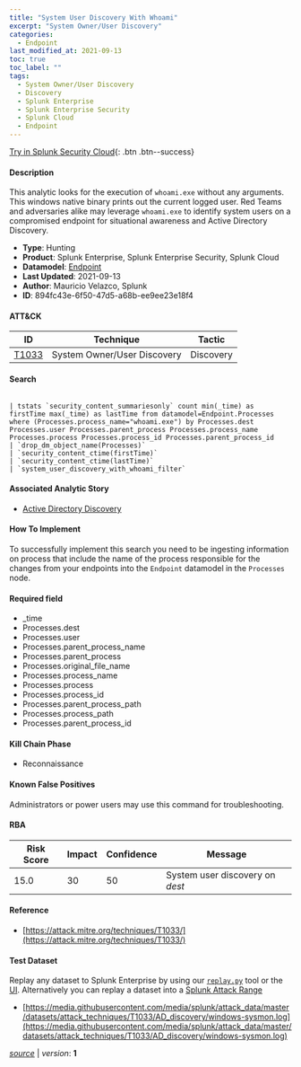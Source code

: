 ```yaml
---
title: "System User Discovery With Whoami"
excerpt: "System Owner/User Discovery"
categories:
  - Endpoint
last_modified_at: 2021-09-13
toc: true
toc_label: ""
tags:
  - System Owner/User Discovery
  - Discovery
  - Splunk Enterprise
  - Splunk Enterprise Security
  - Splunk Cloud
  - Endpoint
---
```




[Try in Splunk Security Cloud](https://www.splunk.com/en_us/cyber-security.html){: .btn .btn--success}

#### Description

This analytic looks for the execution of `whoami.exe` without any arguments. This windows native binary prints out the current logged user. Red Teams and adversaries alike may leverage `whoami.exe` to identify system users on a compromised endpoint for situational awareness and Active Directory Discovery.

- **Type**: Hunting
- **Product**: Splunk Enterprise, Splunk Enterprise Security, Splunk Cloud
- **Datamodel**: [Endpoint](https://docs.splunk.com/Documentation/CIM/latest/User/Endpoint)
- **Last Updated**: 2021-09-13
- **Author**: Mauricio Velazco, Splunk
- **ID**: 894fc43e-6f50-47d5-a68b-ee9ee23e18f4


#### ATT&CK

| ID          | Technique   | Tactic         |
| ----------- | ----------- |--------------- |
| [T1033](https://attack.mitre.org/techniques/T1033/) | System Owner/User Discovery | Discovery |

#### Search

```

| tstats `security_content_summariesonly` count min(_time) as firstTime max(_time) as lastTime from datamodel=Endpoint.Processes where (Processes.process_name="whoami.exe") by Processes.dest Processes.user Processes.parent_process Processes.process_name Processes.process Processes.process_id Processes.parent_process_id 
| `drop_dm_object_name(Processes)` 
| `security_content_ctime(firstTime)` 
| `security_content_ctime(lastTime)` 
| `system_user_discovery_with_whoami_filter`
```

#### Associated Analytic Story
* [Active Directory Discovery](/stories/active_directory_discovery)


#### How To Implement
To successfully implement this search you need to be ingesting information on process that include the name of the process responsible for the changes from your endpoints into the `Endpoint` datamodel in the `Processes` node.

#### Required field
* _time
* Processes.dest
* Processes.user
* Processes.parent_process_name
* Processes.parent_process
* Processes.original_file_name
* Processes.process_name
* Processes.process
* Processes.process_id
* Processes.parent_process_path
* Processes.process_path
* Processes.parent_process_id


#### Kill Chain Phase
* Reconnaissance


#### Known False Positives
Administrators or power users may use this command for troubleshooting.


#### RBA

| Risk Score  | Impact      | Confidence   | Message      |
| ----------- | ----------- |--------------|--------------|
| 15.0 | 30 | 50 | System user discovery on $dest$ |




#### Reference

* [https://attack.mitre.org/techniques/T1033/](https://attack.mitre.org/techniques/T1033/)



#### Test Dataset
Replay any dataset to Splunk Enterprise by using our [`replay.py`](https://github.com/splunk/attack_data#using-replaypy) tool or the [UI](https://github.com/splunk/attack_data#using-ui).
Alternatively you can replay a dataset into a [Splunk Attack Range](https://github.com/splunk/attack_range#replay-dumps-into-attack-range-splunk-server)

* [https://media.githubusercontent.com/media/splunk/attack_data/master/datasets/attack_techniques/T1033/AD_discovery/windows-sysmon.log](https://media.githubusercontent.com/media/splunk/attack_data/master/datasets/attack_techniques/T1033/AD_discovery/windows-sysmon.log)


[*source*](https://github.com/splunk/security_content/tree/develop/detections/endpoint/system_user_discovery_with_whoami.yml) \| *version*: **1**